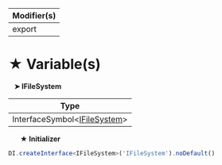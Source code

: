 | Modifier(s)                            |
|----------------------------------------|
| export |

# &#9733; Variable(s)

&nbsp;&nbsp; **&#10148; IFileSystem**

| Type                        |
|-----------------------------|
| InterfaceSymbol&lt;[IFileSystem](/aot/system/interface/interfaces/ifilesystem.md)&gt; |

&nbsp;&nbsp;&nbsp;&nbsp;&nbsp; **&#9733; Initializer**

```ts
DI.createInterface<IFileSystem>('IFileSystem').noDefault()
```
